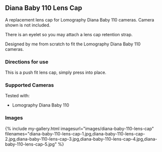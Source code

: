 ## Diana Baby 110 Lens Cap
A replacement lens cap for Lomography Diana Baby 110 cameras. Camera shown is not included.

There is an eyelet so you may attach a lens cap retention strap.

Designed by me from scratch to fit the Lomography Diana Baby 110 cameras.

### Directions for use
This is a push fit lens cap, simply press into place.

### Supported Cameras
Tested with:
- Lomography Diana Baby 110

### Images
{% include my-gallery.html imagesurl="images/diana-baby-110-lens-cap"
   filenames="diana-baby-110-lens-cap-1.jpg,diana-baby-110-lens-cap-2.jpg,diana-baby-110-lens-cap-3.jpg,diana-baby-110-lens-cap-4.jpg,diana-baby-110-lens-cap-5.jpg" %}
